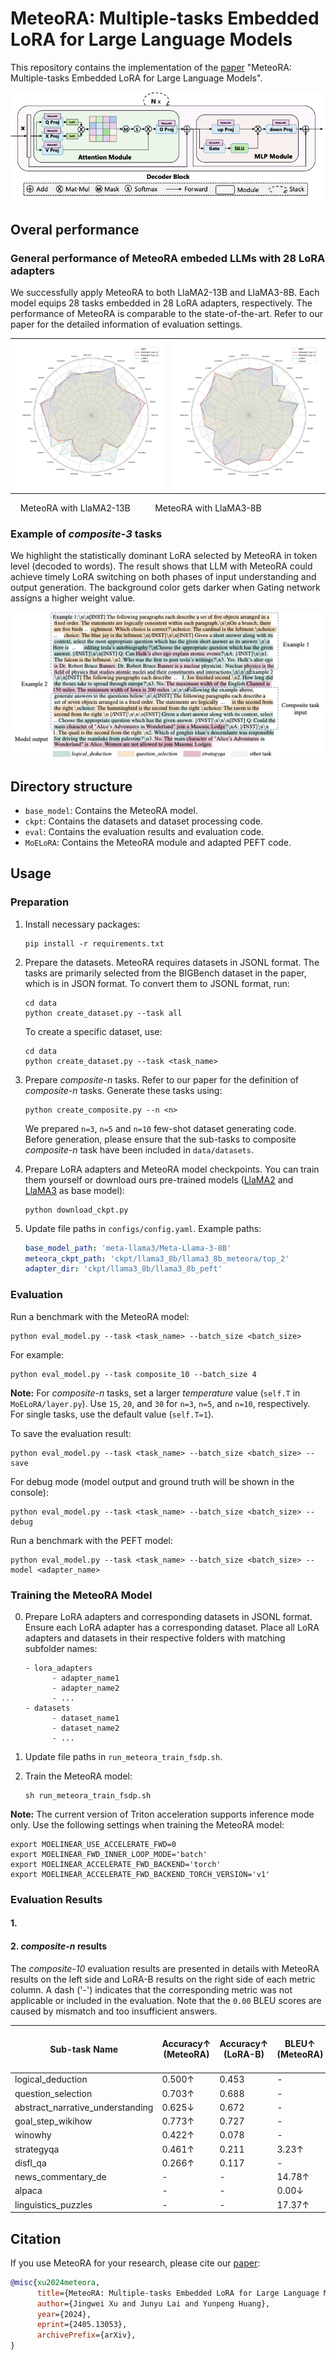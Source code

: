 # MeteoRA: Multiple-tasks Embedded LoRA for Large Language Models

This repository contains the implementation of the [paper](https://arxiv.org/abs/2405.13053) "MeteoRA: Multiple-tasks Embedded LoRA for Large Language Models".


![Evaluation Results](images/framework.png)

## Overal performance

### General performance of MeteoRA embeded LLMs with 28 LoRA adapters

We successfully apply MeteoRA to both LlaMA2-13B and LlaMA3-8B. Each model equips 28 tasks embedded in 28 LoRA adapters, respectively. 
The performance of MeteoRA is comparable to the state-of-the-art. Refer to our paper for the detailed information of evaluation settings.

<!-- Evaluation results of models based on LlaMA2-13B:
![Evaluation Results](images/llama2_13b_radar_graph_v3.png)

Evaluation results of models based on LlaMA3-8B:
![Evaluation Results](images/llama3_8b_radar_graph_v3.png) -->

<table>
  <tr>
    <td><img src="images/llama2_13b_radar_graph_v3.png" alt="LlaMA2-13B" width="300"/></td>
    <td><img src="images/llama3_8b_radar_graph_v3.png" alt="LlaMA3-8B" width="300"/></td>
  </tr>
</table>
&nbsp;&nbsp;&nbsp;&nbsp;MeteoRA with LlaMA2-13B    &nbsp;&nbsp;&nbsp;&nbsp;&nbsp;&nbsp;&nbsp;&nbsp;  MeteoRA with LlaMA3-8B


### Example of *composite-3* tasks
We highlight the statistically dominant LoRA selected by MeteoRA in token level (decoded to words). The result shows that LLM with MeteoRA could achieve timely LoRA switching on both phases of input understanding and output generation. The background color gets darker when Gating network assigns a higher weight value.

![Evaluation Results](images/serial_3_short.png)
## Directory structure

- `base_model`: Contains the MeteoRA model.
- `ckpt`: Contains the datasets and dataset processing code.
- `eval`: Contains the evaluation results and evaluation code.
- `MoELoRA`: Contains the MeteoRA module and adapted PEFT code.

## Usage

### Preparation

1. Install necessary packages:
      ```shell
      pip install -r requirements.txt
      ```

2. Prepare the datasets. MeteoRA requires datasets in JSONL format. The tasks are primarily selected from the BIGBench dataset in the paper, which is in JSON format. To convert them to JSONL format, run:
      ```shell
      cd data
      python create_dataset.py --task all
      ```

   To create a specific dataset, use:
      ```shell
      cd data
      python create_dataset.py --task <task_name>
      ```

3. Prepare *composite-n* tasks. Refer to our paper for the definition of *composite-n* tasks. Generate these tasks using:
      ```shell
      python create_composite.py --n <n>
      ```
      We prepared `n=3`, `n=5` and `n=10` few-shot dataset generating code. Before generation, please ensure that the sub-tasks to composite *composite-n* task have been included in `data/datasets`.

4. Prepare LoRA adapters and MeteoRA model checkpoints. You can train them yourself or download ours pre-trained models ([LlaMA2](https://huggingface.co/ParagonLight/MeteoRA-llama2-13b) and [LlaMA3](https://huggingface.co/ParagonLight/MeteoRA-llama3-8b) as base model):
      ```shell
      python download_ckpt.py
      ```

5. Update file paths in `configs/config.yaml`. Example paths:
      ```yaml
      base_model_path: 'meta-llama3/Meta-Llama-3-8B'
      meteora_ckpt_path: 'ckpt/llama3_8b/llama3_8b_meteora/top_2'
      adapter_dir: 'ckpt/llama3_8b/llama3_8b_peft'
      ```

### Evaluation

Run a benchmark with the MeteoRA model:
```shell
python eval_model.py --task <task_name> --batch_size <batch_size> 
```

For example:
```shell
python eval_model.py --task composite_10 --batch_size 4 
```

**Note:** For *composite-n* tasks, set a larger *temperature* value (`self.T` in `MoELoRA/layer.py`). Use `15`, `20`, and `30` for `n=3`, `n=5`, and `n=10`, respectively. For single tasks, use the default value (`self.T=1`).


To save the evaluation result:
```shell
python eval_model.py --task <task_name> --batch_size <batch_size> --save
```

For debug mode (model output and ground truth will be shown in the console):
```shell
python eval_model.py --task <task_name> --batch_size <batch_size> --debug
```

Run a benchmark with the PEFT model:
```shell
python eval_model.py --task <task_name> --batch_size <batch_size> --model <adapter_name>
```

### Training the MeteoRA Model

0. Prepare LoRA adapters and corresponding datasets in JSONL format. Ensure each LoRA adapter has a corresponding dataset. Place all LoRA adapters and datasets in their respective folders with matching subfolder names:
      ```
      - lora_adapters
            - adapter_name1
            - adapter_name2
            - ...
      - datasets
            - dataset_name1
            - dataset_name2
            - ...
      ```

1. Update file paths in `run_meteora_train_fsdp.sh`.


2. Train the MeteoRA model:
    ```shell
    sh run_meteora_train_fsdp.sh
    ```

**Note:** The current version of Triton acceleration supports inference mode only. Use the following settings when training the MeteoRA model:

```shell
export MOELINEAR_USE_ACCELERATE_FWD=0
export MOELINEAR_FWD_INNER_LOOP_MODE='batch'
export MOELINEAR_ACCELERATE_FWD_BACKEND='torch'
export MOELINEAR_ACCELERATE_FWD_BACKEND_TORCH_VERSION='v1'
```


### Evaluation Results

#### 1. 


#### 2. *composite-n* results

The *composite-10* evaluation results are presented in details with MeteoRA results on the left side and LoRA-B results on the right side of each metric column. A dash ('-') indicates that the corresponding metric was not applicable or included in the evaluation. Note that the `0.00` BLEU scores are caused by mismatch and too insufficient answers.

| Sub-task Name                  | Accuracy↑ (MeteoRA) | Accuracy↑ (LoRA-B) | BLEU↑ (MeteoRA) | BLEU↑ (LoRA-B) | ROUGE-1↑ (MeteoRA) | ROUGE-1↑ (LoRA-B) | ROUGE-2↑ (MeteoRA) | ROUGE-2↑ (LoRA-B) | ROUGE-L↑ (MeteoRA) | ROUGE-L↑ (LoRA-B) |
|--------------------------------|---------------------|--------------------|-----------------|----------------|---------------------|--------------------|---------------------|--------------------|---------------------|--------------------|
| logical_deduction              | 0.500↑             | 0.453              | -               | -              | -                   | -                  | -                   | -                  | -                   | -                  |
| question_selection             | 0.703↑             | 0.688              | -               | -              | -                   | -                  | -                   | -                  | -                   | -                  |
| abstract_narrative_understanding| 0.625↓             | 0.672              | -               | -              | -                   | -                  | -                   | -                  | -                   | -                  |
| goal_step_wikihow              | 0.773↑             | 0.727              | -               | -              | -                   | -                  | -                   | -                  | -                   | -                  |
| winowhy                        | 0.422↑             | 0.078              | -               | -              | -                   | -                  | -                   | -                  | -                   | -                  |
| strategyqa                     | 0.461↑             | 0.211              | 3.23↑           | 0.00           | 0.225↑             | 0.106              | 0.051↑             | 0.025              | 0.210↑             | 0.099              |
| disfl_qa                       | 0.266↑             | 0.117              | -               | -              | -                   | -                  | -                   | -                  | -                   | -                  |
| news_commentary_de             | -                   | -                  | 14.78↑         | 14.54          | -                   | -                  | -                   | -                  | -                   | -                  |
| alpaca                         | -                   | -                  | 0.00↓          | 8.17           | 0.257↑             | 0.187              | 0.075               | 0.075              | 0.241↑             | 0.167              |
| linguistics_puzzles            | -                   | -                  | 17.37↑         | 12.14          | 0.233↑             | 0.189              | 0.052↑             | 0.030              | 0.176↑             | 0.103              |



## Citation

If you use MeteoRA for your research, please cite our [paper](https://arxiv.org/abs/2405.13053):
```bibtex
@misc{xu2024meteora,
      title={MeteoRA: Multiple-tasks Embedded LoRA for Large Language Models}, 
      author={Jingwei Xu and Junyu Lai and Yunpeng Huang},
      year={2024},
      eprint={2405.13053},
      archivePrefix={arXiv},
}
```
